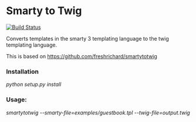 Smarty to Twig
=====

[![Build Status](https://travis-ci.org/Osso/smartytotwig.svg?branch=master)](https://travis-ci.org/Osso/smartytotwig)

Converts templates in the smarty 3 templating language to the twig templating language.

This is based on https://github.com/freshrichard/smartytotwig


### Installation


_python setup.py install_

### Usage:

_smartytotwig --smarty-file=examples/guestbook.tpl --twig-file=output.twig_



